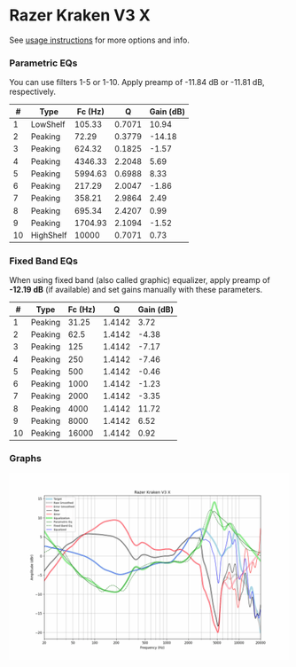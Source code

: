 # Razer Kraken V3 X
See [usage instructions](https://github.com/jaakkopasanen/AutoEq#usage) for more options and info.

### Parametric EQs
You can use filters 1-5 or 1-10. Apply preamp of -11.84 dB or -11.81 dB, respectively.

|   # | Type      |   Fc (Hz) |      Q |   Gain (dB) |
|-----|-----------|-----------|--------|-------------|
|   1 | LowShelf  |    105.33 | 0.7071 |       10.94 |
|   2 | Peaking   |     72.29 | 0.3779 |      -14.18 |
|   3 | Peaking   |    624.32 | 0.1825 |       -1.57 |
|   4 | Peaking   |   4346.33 | 2.2048 |        5.69 |
|   5 | Peaking   |   5994.63 | 0.6988 |        8.33 |
|   6 | Peaking   |    217.29 | 2.0047 |       -1.86 |
|   7 | Peaking   |    358.21 | 2.9864 |        2.49 |
|   8 | Peaking   |    695.34 | 2.4207 |        0.99 |
|   9 | Peaking   |   1704.93 | 2.1094 |       -1.52 |
|  10 | HighShelf |  10000    | 0.7071 |        0.73 |

### Fixed Band EQs
When using fixed band (also called graphic) equalizer, apply preamp of **-12.19 dB** (if available) and set gains manually with these parameters.

|   # | Type    |   Fc (Hz) |      Q |   Gain (dB) |
|-----|---------|-----------|--------|-------------|
|   1 | Peaking |     31.25 | 1.4142 |        3.72 |
|   2 | Peaking |     62.5  | 1.4142 |       -4.38 |
|   3 | Peaking |    125    | 1.4142 |       -7.17 |
|   4 | Peaking |    250    | 1.4142 |       -7.46 |
|   5 | Peaking |    500    | 1.4142 |       -0.46 |
|   6 | Peaking |   1000    | 1.4142 |       -1.23 |
|   7 | Peaking |   2000    | 1.4142 |       -3.35 |
|   8 | Peaking |   4000    | 1.4142 |       11.72 |
|   9 | Peaking |   8000    | 1.4142 |        6.52 |
|  10 | Peaking |  16000    | 1.4142 |        0.92 |

### Graphs
![](./Razer%20Kraken%20V3%20X.png)

